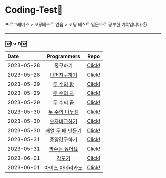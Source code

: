 # __Coding-Test💯__<br/>
프로그래머스 > 코딩테스트 연습 > 코딩 테스트 입문으로 공부한 기록입니다.⏱️

------
### 🆙Lv.0🆙
| Date       |                                      Programmers                                      |                                                                    Repo                                                                    |
| :--------- | :-----------------------------------------------------------------------------------: | :----------------------------------------------------------------------------------------------------------------------------------------: |
| 2023-05-28 |     [몫구하기](https://school.programmers.co.kr/learn/courses/30/lessons/120805)      |                   [Click!](https://github.com/jiuuij/Coding-Test/blob/main/Lv.0/%EB%AA%AB%EA%B5%AC%ED%95%98%EA%B8%B0.js)                   |
| 2023-05-28 |   [나머지구하기](https://school.programmers.co.kr/learn/courses/30/lessons/120810)    |          [Click!](https://github.com/jiuuij/Coding-Test/blob/main/Lv.0/%EB%82%98%EB%A8%B8%EC%A7%80%EA%B5%AC%ED%95%98%EA%B8%B0.js)          |
| 2023-05-29 |    [두 수의 합](https://school.programmers.co.kr/learn/courses/30/lessons/120802)     |                [Click!](https://github.com/jiuuij/Coding-Test/blob/main/Lv.0/%EB%91%90%20%EC%88%98%EC%9D%98%20%ED%95%A9.js)                |
| 2023-05-29 |    [두 수의 차](https://school.programmers.co.kr/learn/courses/30/lessons/120803)     |                [Click!](https://github.com/jiuuij/Coding-Test/blob/main/Lv.0/%EB%91%90%20%EC%88%98%EC%9D%98%20%EC%B0%A8.js)                |
| 2023-05-29 |    [두 수의 곱](https://school.programmers.co.kr/learn/courses/30/lessons/120804)     |                [Click!](https://github.com/jiuuij/Coding-Test/blob/main/Lv.0/%EB%91%90%20%EC%88%98%EC%9D%98%20%EA%B3%B1.js)                |
| 2023-05-30 |  [두 수의 나눗셈](https://school.programmers.co.kr/learn/courses/30/lessons/120806)   |       [Click!](https://github.com/jiuuij/Coding-Test/blob/main/Lv.0/%EB%91%90%20%EC%88%98%EC%9D%98%20%EB%82%98%EB%88%97%EC%85%88.js)       |
| 2023-05-30 |   [숫자비교하기](https://school.programmers.co.kr/learn/courses/30/lessons/120807)    |          [Click!](https://github.com/jiuuij/Coding-Test/blob/main/Lv.0/%EC%88%AB%EC%9E%90%EB%B9%84%EA%B5%90%ED%95%98%EA%B8%B0.js)          |
| 2023-05-30 | [배열 두 배 만들기](https://school.programmers.co.kr/learn/courses/30/lessons/120809) | [Click!](https://github.com/jiuuij/Coding-Test/blob/main/Lv.0/%EB%B0%B0%EC%97%B4%20%EB%91%90%20%EB%B0%B0%20%EB%A7%8C%EB%93%A4%EA%B8%B0.js) |
| 2023-05-31 |   [중앙값구하기](https://school.programmers.co.kr/learn/courses/30/lessons/120811)    |          [Click!](https://github.com/jiuuij/Coding-Test/blob/main/Lv.0/%EC%A4%91%EC%95%99%EA%B0%92%EA%B5%AC%ED%95%98%EA%B8%B0.js)          |
| 2023-05-31 |   [짝수는 싫어요](https://school.programmers.co.kr/learn/courses/30/lessons/120813)   |        [Click!](https://github.com/jiuuij/Coding-Test/blob/main/Lv.0/%EC%A7%9D%EC%88%98%EB%8A%94%20%EC%8B%AB%EC%96%B4%EC%9A%94.js)         |
| 2023-06-01 |      [각도기](https://school.programmers.co.kr/learn/courses/30/lessons/120829)       |                       [Click!](https://github.com/jiuuij/Coding-Test/blob/main/Lv.0/%EA%B0%81%EB%8F%84%EA%B8%B0.js)                        |
| 2023-06-01 | [아이스 아메리카노](https://school.programmers.co.kr/learn/courses/30/lessons/120819) | [Click!](https://github.com/jiuuij/Coding-Test/blob/main/Lv.0/%EC%95%84%EC%9D%B4%EC%8A%A4%EC%95%84%EB%A9%94%EB%A6%AC%EC%B9%B4%EB%85%B8.js) |